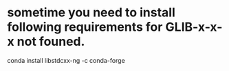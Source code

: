 
# sometime you need to install following requirements for GLIB-x-x-x not founed.
conda install  libstdcxx-ng -c conda-forge